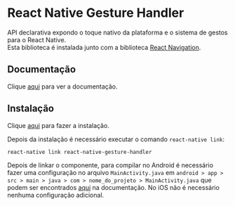 # React Native Gesture Handler

API declarativa expondo o toque nativo da plataforma e o sistema de gestos para o React Native.  
Esta biblioteca é instalada junto com a biblioteca [React Navigation](react-navigation.md).

## Documentação

Clique [aqui](https://github.com/kmagiera/react-native-gesture-handler) para ver a documentação.

## Instalação

Clique [aqui](https://www.npmjs.com/package/react-native-gesture-handler) para fazer a instalação.

Depois da instalação é necessário executar o comando `react-native link`:

```
react-native link react-native-gesture-handler
```

Depois de linkar o componente, para compilar no Android é necessário fazer uma configuração no arquivo `MainActivity.java` em `android > app > src > main > java > com > nome_do_projeto > MainActivity.java` que podem ser encontrados [aqui](https://kmagiera.github.io/react-native-gesture-handler/docs/getting-started.html) na documentação. No iOS não é necessário nenhuma configuração adicional.
